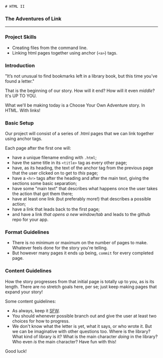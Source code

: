     # HTML II
### The Adventures of Link

---

### Project Skills

* Creating files from the command line.
* Linking html pages together using anchor (`<a>`) tags.


### Introduction

"It’s not unusual to find bookmarks left in a library book, but this time you've found a letter."

That is the beginning of our story. How will it end? How will it even _middle_? It's UP TO YOU.

What we'll be making today is a Choose Your Own Adventure story. In HTML. With links!


### Basic Setup

Our project will consist of a series of .html pages that we can link together using anchor tags.

Each page after the first one will:
* have a unique filename ending with `.html`;
* have the same title in its `<title>` tag as every other page;
* have, as its heading, the text of the anchor tag from the previous page that the user clicked on to get to _this_ page;
* have a `<hr>` tags after the heading and after the main text, giving the sections some basic separation; 
* have some "main text" that describes what happens once the user takes the action that got them there;
* have at least one link (but preferably more!) that describes a possible action;
* have a link that leads back to the first page;
* and have a link _that opens a new window/tab_ and leads to the github repo for your app.


### Format Guidelines

* There is no minimum or maximum on the number of pages to make. Whatever feels done for the story you're telling.
* But however many pages it ends up being, `commit` for every completed page.


### Content Guidelines

How the story progresses from that initial page is totally up to you, as is its length. There are no stretch goals here, per se; just keep making pages that expand your story!

Some content guidelines:

* As always, keep it [SFW](https://en.wikipedia.org/wiki/Not_safe_for_work).
* You should whenever possible branch out and give the user at least two choices for how to progress.
* We don't know what the letter is yet, what it says, or who wrote it. But we can be imaginative with other questions too. Where is the library? What kind of library is it? What is the main character _doing_ in the library? Who even _is_ the main character? Have fun with this!

Good luck!